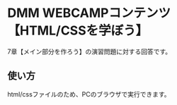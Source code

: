 # DMM WEBCAMPコンテンツ 【HTML/CSSを学ぼう】
7章【メイン部分を作ろう】の演習問題に対する回答です。

## 使い方
html/cssファイルのため、PCのブラウザで実行できます。